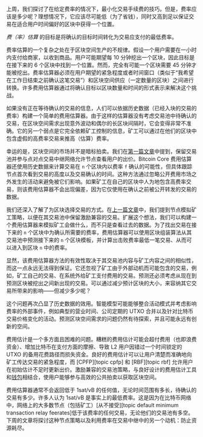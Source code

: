 上周，我们探讨了在给定费率的情况下，最小化交易手续费的技巧。但是，费率应该是多少呢？理想情况下，它应该尽可能低（为了省钱），同时又高到足以保证交易在适合用户时间偏好的区块中获得一个位置。

_费（率）估算_ 的目标是将确认的目标时间转化为交易应支付的最低费率。

费率估算的一个复杂之处在于区块空间生产的不规律。假设一个用户需要在一小时内支付给商家，以收到商品。用户可能期望每 10 分钟挖出一个区块，因此目标是在接下来的 6 个区块中找到一个位置。然而，完全有可能一个区块需要 45 分钟才能被挖出。费率估算器必须在用户期望的紧急程度或者时间窗口（类似于“我希望在工作日结束之前确认这笔交易”）和区块空间供应（一定数量的区块）之间进行转换。许多费用估算器通过将确认目标以区块数量和时间的形式表示来解决这个挑战。

如果没有正在等待确认的交易的信息，人们可以依据历史数据（已经入块的交易的费率）构建一个简单的费用估算器。由于这样的估算器没有考虑交易池中待确认的交易，在区块空间需求出现意外波动和偶尔的长区块间隔时，它会变得非常不准确。它的另一个弱点是它完全依赖矿工控制的信息，矿工可以通过在他们的区块中包含虚假的高费率交易来推高（估算）费率。

幸运的是，区块空间的市场并不是暗标拍卖。我们在[第一篇文章][policy01]中提到，保留交易池并参与点对点交易中继网络允许节点查看用户的出价。Bitcoin Core 费用估算器还使用历史数据来计算交易在 `n` 个区块内以费率 `f` 确认的可能性，但具体跟踪节点首次看到交易的高度以及交易确认的时间。这种方法通过忽略公开费用市场之外发生的活动来避免被它们影响。如果矿工在自己的区块中人为地包含高费率交易，则该费用估算器不会出现偏差，因为它仅使用在确认之前被公开转发的交易的数据。

我们还深入了解了为区块选择交易的方式。在[上一篇文章][policy02]中，我们提到节点模拟矿工策略，以便在其交易池中保留激励兼容的交易。扩展这个想法，我们可以构建一个费用估算器来模拟矿工会做什么，而不只是查看过去的数据。为了找出交易在接下来的 `n` 个区块中为确认所需要的费率，费用估算器可以使用区块组装算法从其交易池中预测接下来的 `n` 个区块模板，并计算出击败费率最低一笔交易、从而可以进入到区块 `n` 中的费率。

显然，该费用估算器方法的有效性取决于其交易池内容与矿工内容之间的相似性，而这一点永远无法得到保证。它还忽视了矿工由于外部动机而可能包含的交易，例如，矿工自己的交易、在系统外给矿工支付费用的交易。预测还必须考虑从现在到预测区块被挖出之间新出现的交易。可以通过减少预计区块的大小，来容纳其它交易所带来的影响——但减少多少呢？

这个问题再次凸显了历史数据的效用。智能模型可能能够整合活动模式并考虑影响费率的外部事件，例如典型的营业时间、公司定期的 UTXO 合并以及针对比特币交易价格变化的活动。预测区块空间需求的问题仍然有待探索，并且可能永远有创新的空间。

费用估计是一个多方面且困难的问题。糟糕的费用估计可能会超付费用（也即浪费资金）、增加比特币在支付方面的摩擦、导致 L2 用户因错过一个时间锁定的 UTXO 的备用花费路径而损失资金。良好的费用估计可以让用户清楚而准确地向矿工传达交易的紧急程度，而 [CPFP][topic cpfp] 和 [RBF][topic rbf] 允许用户在初始估计不足时更新出价。激励兼容的交易池策略，与良好设计的费用估计工具和[钱包][policy03]相结合，使用户能够参与高效的公共拍卖以获取区块空间。

费用估算器通常不会返回低于 1sat/vB 的任何值，无论时间范围有多长，待确认的交易有多少。许多人认为 1sat/vB 是事实上的最低费率。这是因为在比特币网络中，网络上的大多数节点（包括矿工）[从不接受][topic default minimum transaction relay feerates]低于该费率的任何交易，无论他们的交易池有多空。下周的文章将探讨这种节点策略以及利用费率在交易中继中的另一个动机：防止资源耗尽。

[policy01]: /zh/newsletters/2023/05/17/#等待确认-1-我们为什么需要一个交易池
[policy02]: /zh/newsletters/2023/05/24/#等待确认-2激励
[policy03]: /zh/newsletters/2023/05/31/#等待确认3竞价区块空间
